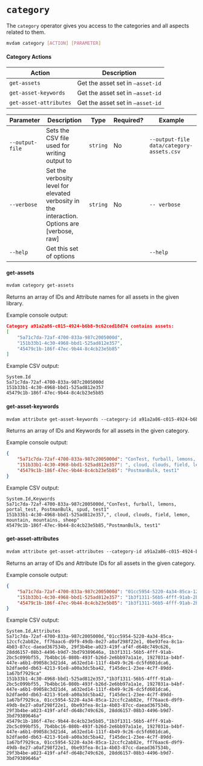 # `category`
The `category` operator gives you access to the categories and all aspects related to them.

```bash
mvdam category [ACTION] [PARAMETER]
```
#### Category Actions
| Action            | Description                                                  |
|-------------------|--------------------------------------------------------------|
| `get-assets`             | Get the asset set in `—asset-id`                             |
| `get-asset-keywords`             | Get the asset set in `—asset-id`                             |
| `get-asset-attributes`             | Get the asset set in `—asset-id`                             |


| Parameter     | Description                                                  | Type     | Required? | Example |
|---------------|--------------------------------------------------------------|----------|-----------|---------|
| `--output-file` | Sets the CSV file used for writing output to       | `string` | No        | `--output-file data/category-assets.csv` |
| `--verbose` | Set the verbosity level for elevated verbosity in the interaction. Options are [verbose, raw] | `string` | No        | `-- verbose` |
| `--help`      | Get this set of options                                      |          |           | `--help` |


#### get-assets
```txt
mvdam category get-assets
```
Returns an array of IDs and Attribute names for all assets in the given library. 

Example console output:
```json
Category a91a2a86-c015-4924-b6b8-9c62ced18d74 contains assets:
[
    "5a71c7da-72af-4700-833a-987c2005000d",
    "151b33b1-4c30-4968-bbd1-525ad812e357",
    "45479c1b-186f-47ec-9b44-8c4cb23e5b85"
]
```
Example CSV output:
```csv
System.Id
5a71c7da-72af-4700-833a-987c2005000d
151b33b1-4c30-4968-bbd1-525ad812e357
45479c1b-186f-47ec-9b44-8c4cb23e5b85
```

#### get-asset-keywords
```txt
mvdam attribute get-asset-keywords --category-id a91a2a86-c015-4924-b6b8-9c62ced18d74
```
Returns an array of IDs and Keywords for all assets in the given category. 

Example console output:
```json
{
    "5a71c7da-72af-4700-833a-987c2005000d": "ConTest, furball, lemons, portal_test, PostmanBulk, spud, test1",
    "151b33b1-4c30-4968-bbd1-525ad812e357": ", cloud, clouds, field, lemon, mountain, mountains, sheep",
    "45479c1b-186f-47ec-9b44-8c4cb23e5b85": "PostmanBulk, test1"
}
```
Example CSV output:
```csv
System.Id,Keywords
5a71c7da-72af-4700-833a-987c2005000d,"ConTest, furball, lemons, portal_test, PostmanBulk, spud, test1"
151b33b1-4c30-4968-bbd1-525ad812e357,", cloud, clouds, field, lemon, mountain, mountains, sheep"
45479c1b-186f-47ec-9b44-8c4cb23e5b85,"PostmanBulk, test1"
```

#### get-asset-attributes
```txt
mvdam attribute get-asset-attributes --category-id a91a2a86-c015-4924-b6b8-9c62ced18d74
```
Returns an array of IDs and Attribute IDs for all assets in the given category. 

Example console output:
```json
{
    "5a71c7da-72af-4700-833a-987c2005000d": "01cc5954-5220-4a34-85ca-12ccfc2ab82e, ff76aac6-d9f9-49db-8e27-a0af298f22e1, 0be93fea-8c1a-4b03-87cc-daead367534b, 29f3b4be-a023-419f-af4f-d648c749c626, 28dd6157-08b3-4496-b9d7-3bd79389646a, 1b3f1311-56b5-4fff-91ab-2bc5c099bf55, 7b4bbc16-080b-493f-b26d-2e6bb97a1a1e, 1927031a-b4bf-447e-a6b1-09058c3d21d4, a632ed14-111f-4b49-9c26-dc5fd601dca6, b2dfae0d-db63-4213-91e8-a00a3dc5ba42, f145dec1-23ee-4c7f-89dd-1a67bf7929ca",
    "151b33b1-4c30-4968-bbd1-525ad812e357": "1b3f1311-56b5-4fff-91ab-2bc5c099bf55, 7b4bbc16-080b-493f-b26d-2e6bb97a1a1e, 1927031a-b4bf-447e-a6b1-09058c3d21d4, a632ed14-111f-4b49-9c26-dc5fd601dca6, b2dfae0d-db63-4213-91e8-a00a3dc5ba42, f145dec1-23ee-4c7f-89dd-1a67bf7929ca, 01cc5954-5220-4a34-85ca-12ccfc2ab82e, ff76aac6-d9f9-49db-8e27-a0af298f22e1, 0be93fea-8c1a-4b03-87cc-daead367534b, 29f3b4be-a023-419f-af4f-d648c749c626, 28dd6157-08b3-4496-b9d7-3bd79389646a",
    "45479c1b-186f-47ec-9b44-8c4cb23e5b85": "1b3f1311-56b5-4fff-91ab-2bc5c099bf55, 7b4bbc16-080b-493f-b26d-2e6bb97a1a1e, 1927031a-b4bf-447e-a6b1-09058c3d21d4, a632ed14-111f-4b49-9c26-dc5fd601dca6, b2dfae0d-db63-4213-91e8-a00a3dc5ba42, f145dec1-23ee-4c7f-89dd-1a67bf7929ca, 01cc5954-5220-4a34-85ca-12ccfc2ab82e, ff76aac6-d9f9-49db-8e27-a0af298f22e1, 0be93fea-8c1a-4b03-87cc-daead367534b, 29f3b4be-a023-419f-af4f-d648c749c626, 28dd6157-08b3-4496-b9d7-3bd79389646a"
}
```
Example CSV output:
```csv
System.Id,Attributes
5a71c7da-72af-4700-833a-987c2005000d,"01cc5954-5220-4a34-85ca-12ccfc2ab82e, ff76aac6-d9f9-49db-8e27-a0af298f22e1, 0be93fea-8c1a-4b03-87cc-daead367534b, 29f3b4be-a023-419f-af4f-d648c749c626, 28dd6157-08b3-4496-b9d7-3bd79389646a, 1b3f1311-56b5-4fff-91ab-2bc5c099bf55, 7b4bbc16-080b-493f-b26d-2e6bb97a1a1e, 1927031a-b4bf-447e-a6b1-09058c3d21d4, a632ed14-111f-4b49-9c26-dc5fd601dca6, b2dfae0d-db63-4213-91e8-a00a3dc5ba42, f145dec1-23ee-4c7f-89dd-1a67bf7929ca"
151b33b1-4c30-4968-bbd1-525ad812e357,"1b3f1311-56b5-4fff-91ab-2bc5c099bf55, 7b4bbc16-080b-493f-b26d-2e6bb97a1a1e, 1927031a-b4bf-447e-a6b1-09058c3d21d4, a632ed14-111f-4b49-9c26-dc5fd601dca6, b2dfae0d-db63-4213-91e8-a00a3dc5ba42, f145dec1-23ee-4c7f-89dd-1a67bf7929ca, 01cc5954-5220-4a34-85ca-12ccfc2ab82e, ff76aac6-d9f9-49db-8e27-a0af298f22e1, 0be93fea-8c1a-4b03-87cc-daead367534b, 29f3b4be-a023-419f-af4f-d648c749c626, 28dd6157-08b3-4496-b9d7-3bd79389646a"
45479c1b-186f-47ec-9b44-8c4cb23e5b85,"1b3f1311-56b5-4fff-91ab-2bc5c099bf55, 7b4bbc16-080b-493f-b26d-2e6bb97a1a1e, 1927031a-b4bf-447e-a6b1-09058c3d21d4, a632ed14-111f-4b49-9c26-dc5fd601dca6, b2dfae0d-db63-4213-91e8-a00a3dc5ba42, f145dec1-23ee-4c7f-89dd-1a67bf7929ca, 01cc5954-5220-4a34-85ca-12ccfc2ab82e, ff76aac6-d9f9-49db-8e27-a0af298f22e1, 0be93fea-8c1a-4b03-87cc-daead367534b, 29f3b4be-a023-419f-af4f-d648c749c626, 28dd6157-08b3-4496-b9d7-3bd79389646a"
```